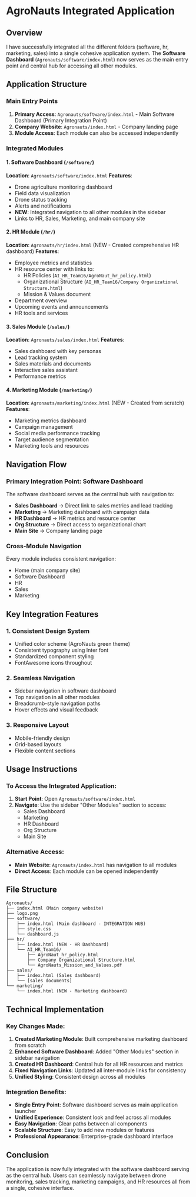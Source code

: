 # AgroNauts Integrated Application

## Overview
I have successfully integrated all the different folders (software, hr, marketing, sales) into a single cohesive application system. The **Software Dashboard** (`Agronauts/software/index.html`) now serves as the main entry point and central hub for accessing all other modules.

## Application Structure

### Main Entry Points
1. **Primary Access**: `Agronauts/software/index.html` - Main Software Dashboard (Primary Integration Point)
2. **Company Website**: `Agronauts/index.html` - Company landing page
3. **Module Access**: Each module can also be accessed independently

### Integrated Modules

#### 1. Software Dashboard (`/software/`)
**Location**: `Agronauts/software/index.html`
**Features**:
- Drone agriculture monitoring dashboard
- Field data visualization
- Drone status tracking
- Alerts and notifications
- **NEW**: Integrated navigation to all other modules in the sidebar
- Links to HR, Sales, Marketing, and main company site

#### 2. HR Module (`/hr/`)
**Location**: `Agronauts/hr/index.html` (NEW - Created comprehensive HR dashboard)
**Features**:
- Employee metrics and statistics
- HR resource center with links to:
  - HR Policies (`AI_HR_Team16/AgroNaut_hr_policy.html`)
  - Organizational Structure (`AI_HR_Team16/Company Organizational Structure.html`)
  - Mission & Values document
- Department overview
- Upcoming events and announcements
- HR tools and services

#### 3. Sales Module (`/sales/`)
**Location**: `Agronauts/sales/index.html`
**Features**:
- Sales dashboard with key personas
- Lead tracking system
- Sales materials and documents
- Interactive sales assistant
- Performance metrics

#### 4. Marketing Module (`/marketing/`)
**Location**: `Agronauts/marketing/index.html` (NEW - Created from scratch)
**Features**:
- Marketing metrics dashboard
- Campaign management
- Social media performance tracking
- Target audience segmentation
- Marketing tools and resources

## Navigation Flow

### Primary Integration Point: Software Dashboard
The software dashboard serves as the central hub with navigation to:
- **Sales Dashboard** → Direct link to sales metrics and lead tracking
- **Marketing** → Marketing dashboard with campaign data
- **HR Dashboard** → HR metrics and resource center
- **Org Structure** → Direct access to organizational chart
- **Main Site** → Company landing page

### Cross-Module Navigation
Every module includes consistent navigation:
- Home (main company site)
- Software Dashboard
- HR
- Sales  
- Marketing

## Key Integration Features

### 1. Consistent Design System
- Unified color scheme (AgroNauts green theme)
- Consistent typography using Inter font
- Standardized component styling
- FontAwesome icons throughout

### 2. Seamless Navigation
- Sidebar navigation in software dashboard
- Top navigation in all other modules
- Breadcrumb-style navigation paths
- Hover effects and visual feedback

### 3. Responsive Layout
- Mobile-friendly design
- Grid-based layouts
- Flexible content sections

## Usage Instructions

### To Access the Integrated Application:

1. **Start Point**: Open `Agronauts/software/index.html`
2. **Navigate**: Use the sidebar "Other Modules" section to access:
   - Sales Dashboard
   - Marketing
   - HR Dashboard
   - Org Structure
   - Main Site

### Alternative Access:
- **Main Website**: `Agronauts/index.html` has navigation to all modules
- **Direct Access**: Each module can be opened independently

## File Structure
```
Agronauts/
├── index.html (Main company website)
├── logo.png
├── software/
│   ├── index.html (Main dashboard - INTEGRATION HUB)
│   ├── style.css
│   └── dashboard.js
├── hr/
│   ├── index.html (NEW - HR Dashboard)
│   └── AI_HR_Team16/
│       ├── AgroNaut_hr_policy.html
│       ├── Company Organizational Structure.html
│       └── AgroNauts_Mission_and_Values.pdf
├── sales/
│   ├── index.html (Sales dashboard)
│   └── [sales documents]
└── marketing/
    └── index.html (NEW - Marketing dashboard)
```

## Technical Implementation

### Key Changes Made:
1. **Created Marketing Module**: Built comprehensive marketing dashboard from scratch
2. **Enhanced Software Dashboard**: Added "Other Modules" section in sidebar navigation
3. **Created HR Dashboard**: Central hub for all HR resources and metrics
4. **Fixed Navigation Links**: Updated all inter-module links for consistency
5. **Unified Styling**: Consistent design across all modules

### Integration Benefits:
- **Single Entry Point**: Software dashboard serves as main application launcher
- **Unified Experience**: Consistent look and feel across all modules
- **Easy Navigation**: Clear paths between all components
- **Scalable Structure**: Easy to add new modules or features
- **Professional Appearance**: Enterprise-grade dashboard interface

## Conclusion
The application is now fully integrated with the software dashboard serving as the central hub. Users can seamlessly navigate between drone monitoring, sales tracking, marketing campaigns, and HR resources all from a single, cohesive interface.